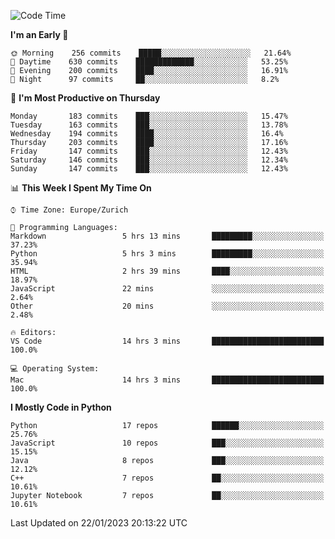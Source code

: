 <!--START_SECTION:waka-->
![Code Time](http://img.shields.io/badge/Code%20Time-2%2C603%20hrs%2040%20mins-blue)

**I'm an Early 🐤** 

```text
🌞 Morning    256 commits    █████░░░░░░░░░░░░░░░░░░░░   21.64% 
🌆 Daytime    630 commits    █████████████░░░░░░░░░░░░   53.25% 
🌃 Evening    200 commits    ████░░░░░░░░░░░░░░░░░░░░░   16.91% 
🌙 Night      97 commits     ██░░░░░░░░░░░░░░░░░░░░░░░   8.2%

```
📅 **I'm Most Productive on Thursday** 

```text
Monday       183 commits    ███░░░░░░░░░░░░░░░░░░░░░░   15.47% 
Tuesday      163 commits    ███░░░░░░░░░░░░░░░░░░░░░░   13.78% 
Wednesday    194 commits    ████░░░░░░░░░░░░░░░░░░░░░   16.4% 
Thursday     203 commits    ████░░░░░░░░░░░░░░░░░░░░░   17.16% 
Friday       147 commits    ███░░░░░░░░░░░░░░░░░░░░░░   12.43% 
Saturday     146 commits    ███░░░░░░░░░░░░░░░░░░░░░░   12.34% 
Sunday       147 commits    ███░░░░░░░░░░░░░░░░░░░░░░   12.43%

```


📊 **This Week I Spent My Time On** 

```text
⌚︎ Time Zone: Europe/Zurich

💬 Programming Languages: 
Markdown                 5 hrs 13 mins       █████████░░░░░░░░░░░░░░░░   37.23% 
Python                   5 hrs 3 mins        █████████░░░░░░░░░░░░░░░░   35.94% 
HTML                     2 hrs 39 mins       ████░░░░░░░░░░░░░░░░░░░░░   18.97% 
JavaScript               22 mins             ░░░░░░░░░░░░░░░░░░░░░░░░░   2.64% 
Other                    20 mins             ░░░░░░░░░░░░░░░░░░░░░░░░░   2.48%

🔥 Editors: 
VS Code                  14 hrs 3 mins       █████████████████████████   100.0%

💻 Operating System: 
Mac                      14 hrs 3 mins       █████████████████████████   100.0%

```

**I Mostly Code in Python** 

```text
Python                   17 repos            ██████░░░░░░░░░░░░░░░░░░░   25.76% 
JavaScript               10 repos            ███░░░░░░░░░░░░░░░░░░░░░░   15.15% 
Java                     8 repos             ███░░░░░░░░░░░░░░░░░░░░░░   12.12% 
C++                      7 repos             ██░░░░░░░░░░░░░░░░░░░░░░░   10.61% 
Jupyter Notebook         7 repos             ██░░░░░░░░░░░░░░░░░░░░░░░   10.61%

```



 Last Updated on 22/01/2023 20:13:22 UTC
<!--END_SECTION:waka-->　　
